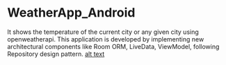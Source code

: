# WeatherApp_Android
It shows the temperature of the current city or any given city using openweatherapi. This application is developed by implementing new architectural components like Room ORM, LiveData, ViewModel, following Repository design pattern. 
[alt text](https://github.com/prashantk1220/WeatherApp_Android/blob/master/arch.png) 
